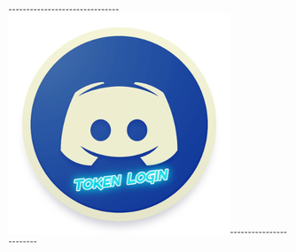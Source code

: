 -------------------------------<img src="https://raw.githubusercontent.com/CoSeR-Source/DC-Token-Login/master/Resources/DC%20Token%20Login.png" height="400" alt="Logo">------------------------
